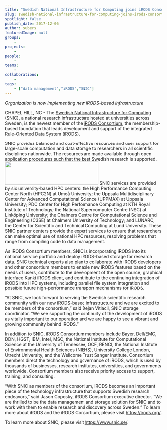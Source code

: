 ```yaml
---
title: "Swedish National Infrastructure for Computing joins iRODS Consortium"
slug: swedish-national-infrastructure-for-computing-joins-irods-consortium-now-implementing-new-irods-based-infrastructure
spotlight: false
publish_date: 2017-12-06
author: subers
featuredImage: null
groups:
    - 
projects:
    - 
people:
    - 
teams: 
    - 
collaborations:
    - 
tags:
    - ["data management","iRODS","SNIC"]
---
```

<em><span style="font-weight: 400;">Organization is now implementing new iRODS-based infrastructure</span></em>

<span style="font-weight: 400;">CHAPEL HILL, NC - The <a href="http://www.snic.vr.se/">Swedish National Infrastructure for Computing</a> (SNIC), a national research infrastructure hosted at universities across Sweden, is the newest member of the <a href="http://www.irods.org">iRODS Consortium</a>, the membership-based foundation that leads development and support of the integrated Rule-Oriented Data System (iRODS). </span><!--more-->

<span style="font-weight: 400;">SNIC provides balanced and cost-effective resources and user support for large-scale computation and data storage to researchers in all scientific disciplines nationwide. The resources are made available through open application procedures such that the best Swedish research is supported.</span><span style="font-weight: 400;">
</span><span style="font-weight: 400;"><a href="http://renci.org/wp-content/uploads/2017/12/snic-newlogo.png"><img class="alignright size-medium wp-image-17138" src="http://renci.org/wp-content/uploads/2017/12/snic-newlogo-300x74.png" alt="" width="300" height="74" /></a>
</span><span style="font-weight: 400;">SNIC services are provided by six university-based HPC centers: the High Performance Computing Center North (HPC2N) at Umeå University; the Uppsala Multidisciplinary Center for Advanced Computational Science (UPPMAX) at Uppsala University; PDC Center for High Performance Computing at KTH Royal Institute of Technology; the National Supercomputer Centre (NSC) at Linköping University; the Chalmers Centre for Computational Science and Engineering (C</span><span style="font-weight: 400;">3</span><span style="font-weight: 400;">SE) at Chalmers University of Technology; and LUNARC, the Center for Scientific and Technical Computing at Lund University. These SNIC partner centers provide the expert services to ensure that researchers can make optimal use of national HPC resources, resolving problems that range from compiling code to data management. </span>

<span style="font-weight: 400;">As iRODS Consortium members, SNIC is incorporating iRODS into its national service portfolio and deploy iRODS-based storage for research data. SNIC technical experts also plan to collaborate with iRODS developers and other consortium members to enable new iRODS features based on the needs of users, contribute to the development of the open source, graphical interface Kanki iRODS client, and contribute to the continuing integration of iRODS into HPC systems, including parallel file system integration and possible future high-performance transport mechanisms for iRODS. </span>

<span style="font-weight: 400;">“At SNIC, we look forward to serving the Swedish scientific research community with our new iRODS-based infrastructure and we are excited to be members of the consortium,” said Dejan Vitlacil, SNIC storage coordinator. “We see supporting the continuity of the development of iRODS as vitally important to our operation and we are happy to see a vibrant and growing community behind iRODS.”</span>

<span style="font-weight: 400;">In addition to SNIC, iRODS Consortium members include Bayer, Dell/EMC, DDN, HGST, IBM, Intel, MSC, the National Institute for Computational Science at the University of Tennessee, OCF, RENCI, the National Institute of Environmental Health Sciences (NIEHS), University College London, Utrecht University, and the Wellcome Trust Sanger Institute. Consortium members direct the technology and governance of iRODS, which is used by thousands of businesses, research institutes, universities, and governments worldwide. Consortium members also receive priority access to support, training, and consulting.</span>

<span style="font-weight: 400;">“With SNIC as members of the consortium, iRODS becomes an important piece of the technology infrastructure that supports Swedish research endeavors,” said Jason Coposky, iRODS Consortium executive director. “We are thrilled to be the data management and storage solution for SNIC and to work with them to enable research and discovery across Sweden.”</span><span style="font-weight: 400;">
</span><span style="font-weight: 400;">
</span><span style="font-weight: 400;">To learn more about iRODS and the iRODS Consortium, please visit </span><a href="https://www.irods.org/"><span style="font-weight: 400;">https://irods.org/</span></a><span style="font-weight: 400;">.</span>

<span style="font-weight: 400;">To learn more about SNIC, please visit </span><a href="https://www.snic.se/"><span style="font-weight: 400;">https://www.snic.se/</span></a><span style="font-weight: 400;">. </span>
